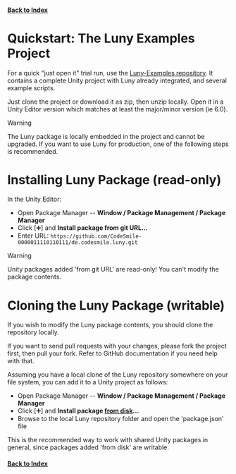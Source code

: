 #### [Back to Index](index.md)

# Quickstart: The Luny Examples Project

For a quick "just open it" trial run, use the [Luny-Examples repository](https://github.com/CodeSmile-0000011110110111/Luny-Examples). It contains a complete Unity project with Luny already integrated, and several example scripts.

Just clone the project or download it as zip, then unzip locally. Open it in a Unity Editor version which matches at least the major/minor version (ie 6.0).

> [!WARNING]
> The Luny package is locally embedded in the project and cannot be upgraded. If you want to use Luny for production, one of the following steps is recommended.

# Installing Luny Package (read-only)

In the Unity Editor:

- Open Package Manager -- **Window / Package Management / Package Manager**
- Click [➕] and **Install package from git URL...**
- Enter URL: `https://github.com/CodeSmile-0000011110110111/de.codesmile.luny.git`

> [!WARNING]
> Unity packages added 'from git URL' are read-only! You can't modify the package contents.

# Cloning the Luny Package (writable)

If you wish to modify the Luny package contents, you should clone the repository locally. 

If you want to send pull requests with your changes, please fork the project first, then pull your fork. Refer to GitHub documentation if you need help with that.

Assuming you have a local clone of the Luny repository somewhere on your file system, you can add it to a Unity project as follows:

- Open Package Manager -- **Window / Package Management / Package Manager**
- Click [➕] and **Install package <ins>from disk</ins>...**
- Browse to the local Luny repository folder and open the 'package.json' file

This is the recommended way to work with shared Unity packages in general, since packages added 'from disk' are writable. 


#### [Back to Index](index.md)
